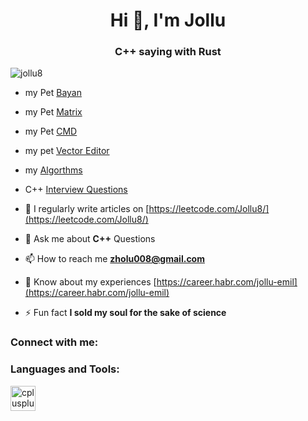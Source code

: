 <h1 align="center">Hi 👋, I'm Jollu</h1>
<h3 align="center">C++ saying  with Rust</h3>

<p align="left"> <img src="https://komarev.com/ghpvc/?username=jollu8&label=Profile%20views&color=0e75b6&style=flat" alt="jollu8" /> </p>

- my Pet [Bayan](https://github.com/Jollu8/bayan)
- my Pet [Matrix](https://github.com/Jollu8/matrix)
- my Pet [CMD](https://github.com/Jollu8/cmd)
- my pet [Vector Editor](https://github.com/Jollu8/veceditor)
- my [Algorthms](https://github.com/Jollu8/Algorithms)

- C++ [Interview Questions](https://github.com/Jollu8/C-INTERVIEW-QUESTIONS) 


- 📝 I regularly write articles on [https://leetcode.com/Jollu8/](https://leetcode.com/Jollu8/)

- 💬 Ask me about **C++** Questions

- 📫 How to reach me **zholu008@gmail.com**

- 📄 Know about my experiences [https://career.habr.com/jollu-emil](https://career.habr.com/jollu-emil)

- ⚡ Fun fact **I sold my soul for the sake of science**

<h3 align="left">Connect with me:</h3>
<p align="left">
</p>

<h3 align="left">Languages and Tools:</h3>
<p align="left"> <a href="https://en.wikipedia.org/wiki/C%2B%2B" target="_blank" rel="noreferrer"> <img src="https://en.wikipedia.org/wiki/File:ISO_C%2B%2B_Logo.svg" alt="cplusplus" width="40" height="40"/> </a> </p>
